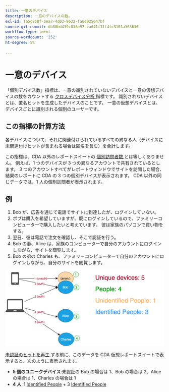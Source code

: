 ```yaml
---
title: 一意のデバイス
description: 一意のデバイスの数。
exl-id: fa5c860f-bea7-4d03-9632-fa6e025647bf
source-git-commit: db88bd439c036e97cca641f31f4fc3101a368636
workflow-type: tm+mt
source-wordcount: '252'
ht-degree: 5%

---
```


# 一意のデバイス

「個別デバイス数」指標は、一意の識別されていないデバイスと一意の仮想デバイスの数をカウントする [ クロスデバイス分析 ](../cda/overview.md) 指標です。 識別されないデバイスとは、匿名ヒットを生成したデバイスのことです。 一意の仮想デバイスとは、デバイスごとに識別される個別のユーザーです。

## この指標の計算方法

各デバイスについて、それに関連付けられているすべての異なる人（デバイスに未関連付けヒットが含まれる場合は匿名を含む）を合計します。

この指標は、CDA 以外のレポートスイートの [ 個別訪問者数 ](unique-visitors.md) とは等しくありません。 例えば、1 つのデバイスが 3 つの異なるアカウントで共有されているとします。 3 つのアカウントすべてがレポートウィンドウでサイトを訪問した場合、結果のレポートに CDA の 3 つの個別デバイスが表示されます。 CDA 以外の同じデータでは、1 人の個別訪問者が表示されます。

## 例

1. Bob が、広告を通じて電話でサイトに到達したが、ログインしていない。
1. ボブは購入を希望していますが、既にログインしているので、ファミリーコンピューターで購入したいと考えています。 彼は家族のパソコンで買い物をする。
1. 翌日、彼は電話で注文を確認し、そこで認証を行う。
1. Bob の妻、Alice は、家族のコンピューターで自分のアカウントにログインしながら、サイトを閲覧します。
1. Bob の弟の Charles も、ファミリーコンピューターで自分のアカウントにログインしながら、自分のサイトを閲覧します。

![個別デバイス数](/help/components/metrics/assets/Unique_Devices_Count.png)

[ 未認証のヒットを再生 ](/help/components/cda/replay.md) する前に、このデータを CDA 仮想レポートスイートで表示すると、次のように表示されます。

* **5 個のユニークデバイス**:未認証の Bob の場合は 1、Bob の場合は 2、Alice の場合は 1、Charles の場合は 1
* **4 人 [](people.md)**:1  [Identified People](unidentified-people.md)  + 3  [Identified People](identified-people.md)
